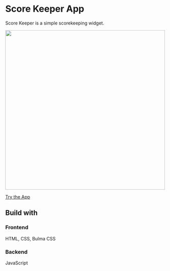 # Score Keeper App
<p>Score Keeper is a simple scorekeeping widget.</p>
<img src="https://github.com/akaneknh/scoreKeeper/assets/105612200/63f838b3-0089-45b0-9f7c-9630d49a53dc" style=width:500px;><br>

<a href="https://akaneknh.github.io/scoreKeeper" target="_blank" >Try the App</a>
## Build with
### Frontend
HTML, CSS, Bulma CSS

### Backend
JavaScript

